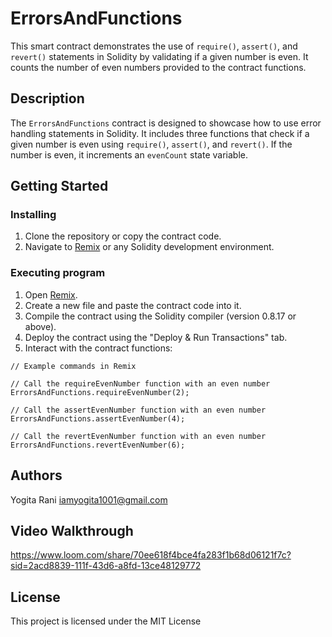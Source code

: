 # ErrorsAndFunctions

This smart contract demonstrates the use of `require()`, `assert()`, and `revert()` statements in Solidity by validating if a given number is even. It counts the number of even numbers provided to the contract functions.

## Description

The `ErrorsAndFunctions` contract is designed to showcase how to use error handling statements in Solidity. It includes three functions that check if a given number is even using `require()`, `assert()`, and `revert()`. If the number is even, it increments an `evenCount` state variable.

## Getting Started

### Installing

1. Clone the repository or copy the contract code.
2. Navigate to [Remix](https://remix.ethereum.org/) or any Solidity development environment.

### Executing program

1. Open [Remix](https://remix.ethereum.org/).
2. Create a new file and paste the contract code into it.
3. Compile the contract using the Solidity compiler (version 0.8.17 or above).
4. Deploy the contract using the "Deploy & Run Transactions" tab.
5. Interact with the contract functions:

```solidity
// Example commands in Remix

// Call the requireEvenNumber function with an even number
ErrorsAndFunctions.requireEvenNumber(2);

// Call the assertEvenNumber function with an even number
ErrorsAndFunctions.assertEvenNumber(4);

// Call the revertEvenNumber function with an even number
ErrorsAndFunctions.revertEvenNumber(6);
```

## Authors
Yogita Rani 
iamyogita1001@gmail.com

## Video Walkthrough
https://www.loom.com/share/70ee618f4bce4fa283f1b68d06121f7c?sid=2acd8839-111f-43d6-a8fd-13ce48129772

## License
This project is licensed under the MIT License 
